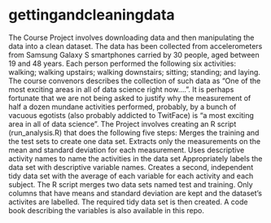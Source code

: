 gettingandcleaningdata
======================

The Course Project involves downloading data and then manipulating the data into a clean dataset.
The data has been collected from accelerometers from Samsung Galaxy S smartphones carried by 30 people, aged between 19 and 48 years.  Each person performed the following six activities:
walking; 
walking upstairs; 
walking downstairs; 
sitting; 
standing; and 
laying.
The course convenors describes the collection of such data as “One of the most exciting areas in all of data science right now….”.  It is perhaps fortunate that we are not being asked to justify why the measurement of half a dozen mundane activities performed, probably, by a bunch of vacuous egotists (also probably addicted to TwitFace) is “a most exciting area in all of data science”.
The Project involves creating an R script (run_analysis.R) that does the following five steps:
Merges the training and the test sets to create one data set.
Extracts only the measurements on the mean and standard deviation for each measurement. 
Uses descriptive activity names to name the activities in the data set
Appropriately labels the data set with descriptive variable names. 
Creates a second, independent tidy data set with the average of each variable for each activity and each subject.
The R script merges two data sets named test and training.  Only columns that have means and standard deviation are kept and the dataset’s activites are labelled. The required tidy data set is then created.
A code book describing the variables is also available in this repo. 


